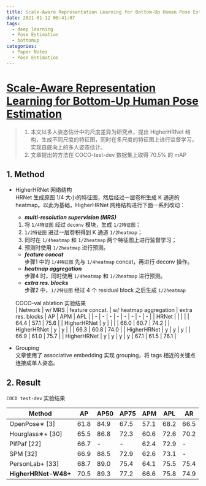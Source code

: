 ```yaml
---
title: Scale-Aware Representation Learning for Bottom-Up Human Pose Estimation
date: 2021-01-12 08:41:07
tags:
  - deep learning
  - Pose Estimation
  - bottomup
categories:
  - Paper Notes
  - Pose Estimation
---
```


# [Scale-Aware Representation Learning for Bottom-Up Human Pose Estimation](https://arxiv.org/pdf/1908.10357.pdf)

> 1. 本文以多人姿态估计中的尺度差异为研究点，提出 HigherHRNet 结构，生成不同尺度的特征图，同时在多尺度的特征图上进行监督学习，实现自底向上的多人姿态估计。
> 2. 文章提出的方法在 COCO-test-dev 数据集上取得 70.5% 的 mAP
<!-- more -->


## 1. Method
- HigherHRNet 网络结构  
  HRNet 生成原图 1/4 大小的特征图，然后经过一层卷积生成 K 通道的 heatmap。以此为基础，HigherHRNet 网络结构进行下面一系列改动：
  - ***multi-resolution supervision (MRS)***  
  1. 将 `1/4特征图` 经过 `deconv` 模块，生成 `1/2特征图`；  
  2. `1/2特征图` 进过一层卷积得到 K 通道 `1/2heatmap`；  
  3. 同时在 `1/4heatmap` 和 `1/2heatmap` 两个特征图上进行监督学习；  
  4. 预测时使用 `1/2heatmap` 进行预测。  
  - ***feature concat***  
  步骤1 中的 `1/4特征图` 先与 `1/4heatmap` concat，再进行 deconv 操作。  
  - ***heatmap aggregation***  
  步骤4 时，同时使用 `1/4heatmap` 和 `1/2heatmap` 进行预测。  
  - ***extra res. blocks***  
  步骤2 中，`1/2特征图` 经过 4 个 residual block 之后生成 `1/2heatmap`

  COCO-val ablation 实验结果  
| Network | w/ MRS | feature concat. | w/ heatmap aggregation | extra res. blocks | AP | APM | APL |
| - | - | - | - | - | - | - | - |
| HRNet       |   |   |   |   | 64.4 | 57.1 | 75.6 |
| HigherHRNet | y |   |   |   | 66.0 | 60.7 | 74.2 |
| HigherHRNet | y | y |   |   | 66.3 | 60.8 | 74.0 |
| HigherHRNet | y | y | y |   | 66.9 | 61.0 | 75.7 |
| HigherHRNet | y | y | y | y | 67.1 | 61.5 | 76.1 |

- Grouping  
  文章使用了 associative embedding 实现 grouping，将 tags 相近的关键点连接成单人姿态。


## 2. Result
  `COCO test-dev` 实验结果
  
| Method | AP | AP50 | AP75 | APM | APL | AR |
|- |- |- |- |- |- |- |
| OpenPose∗ [3]         | 61.8 | 84.9 | 67.5 | 57.1 | 68.2 |66.5 |
| Hourglass∗+ [30]      | 65.5 | 86.8 | 72.3 | 60.6 | 72.6 |70.2 |
| PifPaf [22]           | 66.7 | -    |-     | 62.4 | 72.9 | -   |
| SPM [32]              | 66.9 | 88.5 | 72.9 | 62.6 | 73.1 | -   |
| PersonLab+ [33]       | 68.7 | 89.0 | 75.4 | 64.1 | 75.5 |75.4 |
| **HigherHRNet-W48+**  | 70.5 | 89.3 | 77.2 | 66.6 | 75.8 |74.9 |



